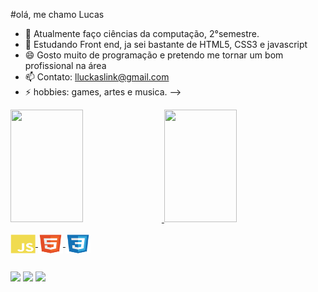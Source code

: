 #olá, me chamo Lucas

- 🔭 Atualmente faço ciências da computação, 2°semestre.
- 🌱 Estudando Front end, ja sei bastante de HTML5, CSS3 e javascript
- 😄 Gosto muito de programação e pretendo me tornar um bom profissional na área
- 📫 Contato: lluckaslink@gmail.com
- ⚡ hobbies: games, artes e musica.
-->

<div>
  <a href="https://github.com/Lucasciel">
  <img height="180em" width="48%" src="https://github-readme-stats.vercel.app/api?username=Lucasciel&show_icons=true&theme=dracula&include_all_commits=true&count_private=true"/>
  <img height="180em"width="48%" src="https://github-readme-stats.vercel.app/api/top-langs/?username=Lucasciel&layout=compact&langs_count=7&theme=dracula"/>
</div>

<div style="display: inline_block"><br>
  <img align="center" alt="Lucas-Js" height="30" width="40" src="https://raw.githubusercontent.com/devicons/devicon/master/icons/javascript/javascript-plain.svg">
  <img align="center" alt="Lucas-HTML" height="30" width="40" src="https://raw.githubusercontent.com/devicons/devicon/master/icons/html5/html5-original.svg">
  <img align="center" alt="Lucas-CSS" height="30" width="40" src="https://raw.githubusercontent.com/devicons/devicon/master/icons/css3/css3-original.svg">
</div>
  
  ##
  
  <div>
  
   <a href="https://www.instagram.com/lucas_scrub/" target="_blank"><img src="https://img.shields.io/badge/-Instagram-%23E4405F?style=for-the-badge&logo=instagram&logoColor=white" target="_blank"></a>
  <a href = "mailto:lluckaslink@gmail.com"><img src="https://img.shields.io/badge/-Gmail-%23333?style=for-the-badge&logo=gmail&logoColor=white" target="_blank"></a>
  <a href="https://www.linkedin.com/in/lucas-alves-396444176/" target="_blank"><img src="https://img.shields.io/badge/-LinkedIn-%230077B5?style=for-the-badge&logo=linkedin&logoColor=white" target="_blank"></a> 
  
  </div>
